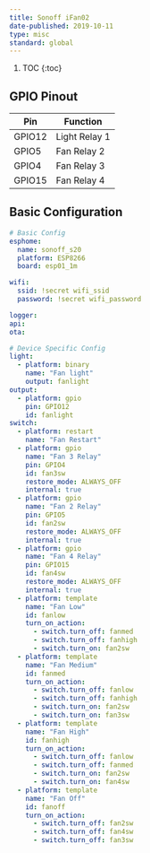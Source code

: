 ```yaml
---
title: Sonoff iFan02
date-published: 2019-10-11
type: misc
standard: global
---
```


1. TOC
{:toc}

## GPIO Pinout

| Pin     | Function                           |
|---------|------------------------------------|
| GPIO12  | Light Relay 1                      |
| GPIO5   | Fan Relay 2                        |
| GPIO4   | Fan Relay 3                        |
| GPIO15  | Fan Relay 4                        |

## Basic Configuration
```yaml
# Basic Config
esphome:
  name: sonoff_s20
  platform: ESP8266
  board: esp01_1m

wifi:
  ssid: !secret wifi_ssid
  password: !secret wifi_password

logger:
api:
ota:

# Device Specific Config
light:
  - platform: binary
    name: "Fan light"
    output: fanlight
output:
  - platform: gpio
    pin: GPIO12
    id: fanlight
switch:
  - platform: restart
    name: "Fan Restart"
  - platform: gpio
    name: "Fan 3 Relay"
    pin: GPIO4
    id: fan3sw
    restore_mode: ALWAYS_OFF
    internal: true
  - platform: gpio
    name: "Fan 2 Relay"
    pin: GPIO5
    id: fan2sw
    restore_mode: ALWAYS_OFF
    internal: true
  - platform: gpio
    name: "Fan 4 Relay"
    pin: GPIO15
    id: fan4sw
    restore_mode: ALWAYS_OFF
    internal: true
  - platform: template
    name: "Fan Low"
    id: fanlow
    turn_on_action:
      - switch.turn_off: fanmed
      - switch.turn_off: fanhigh
      - switch.turn_on: fan2sw
  - platform: template
    name: "Fan Medium"
    id: fanmed
    turn_on_action:
      - switch.turn_off: fanlow
      - switch.turn_off: fanhigh
      - switch.turn_on: fan2sw
      - switch.turn_on: fan3sw
  - platform: template
    name: "Fan High"
    id: fanhigh
    turn_on_action:
      - switch.turn_off: fanlow
      - switch.turn_off: fanmed
      - switch.turn_on: fan2sw
      - switch.turn_on: fan4sw
  - platform: template
    name: "Fan Off"
    id: fanoff
    turn_on_action:
      - switch.turn_off: fan2sw
      - switch.turn_off: fan4sw
      - switch.turn_off: fan3sw
```
